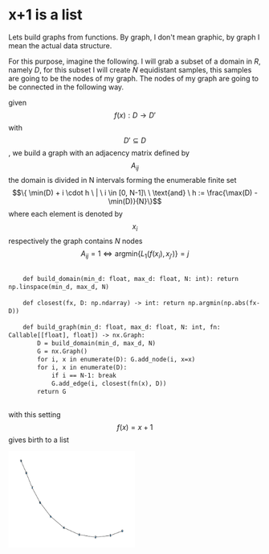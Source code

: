# x+1 is a list

<script src="https://cdn.jsdelivr.net/npm/mathjax@3.2.2/es5/tex-mml-chtml.js"></script>

Lets build graphs from functions. By graph, I don't mean graphic, by graph I mean the actual data structure.

For this purpose, imagine the following. I will grab a subset of a domain in $R$, namely $D$, for this subset I will create $N$ equidistant samples, this samples are going to be the nodes of my graph. The nodes of my graph are going to be connected in the following way.

given $$f(x): D \rightarrow D'$$  with $$ D' \subseteq D $$, we build a graph with an adjacency matrix defined by $$A_{ij}$$
the domain is divided in N intervals forming the enumerable finite set $$\{ \min(D) + i \cdot h \ | \ i \in [0, N-1]\ \ \text{and} \ h := \frac{\max(D) - \min(D)}{N}\}$$ where each element is denoted by $$x_i$$ respectively
the graph contains $N$ nodes
$$A_{ij} = 1 \iff \text{argmin} \{L_{1}\left(f(x_i), x_{j'}\right)\} = j $$



<pre>
  <code>
    def build_domain(min_d: float, max_d: float, N: int): return np.linspace(min_d, max_d, N)

    def closest(fx, D: np.ndarray) -> int: return np.argmin(np.abs(fx-D))

    def build_graph(min_d: float, max_d: float, N: int, fn: Callable[[float], float]) -> nx.Graph:
        D = build_domain(min_d, max_d, N)
        G = nx.Graph()
        for i, x in enumerate(D): G.add_node(i, x=x)
        for i, x in enumerate(D):
            if i == N-1: break
            G.add_edge(i, closest(fn(x), D))
        return G
  </code>
</pre>

with this setting $$f(x) = x+1$$ gives birth to a list

<img style="width:50%;height:50%;justify-content:center"  src="https://github.com/ivanbelenky/brief/blob/master/assets/x+1.png?raw=true"/>
